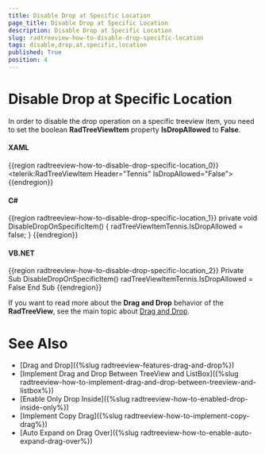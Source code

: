 ```yaml
---
title: Disable Drop at Specific Location
page_title: Disable Drop at Specific Location
description: Disable Drop at Specific Location
slug: radtreeview-how-to-disable-drop-specific-location
tags: disable,drop,at,specific,location
published: True
position: 4
---
```


# Disable Drop at Specific Location

In order to disable the drop operation on a specific treeview item, you need to set the boolean __RadTreeViewItem__ property __IsDropAllowed__ to __False__.

#### __XAML__

{{region radtreeview-how-to-disable-drop-specific-location_0}}
	<telerik:RadTreeViewItem Header="Tennis" IsDropAllowed="False">
{{endregion}}

#### __C#__

{{region radtreeview-how-to-disable-drop-specific-location_1}}
	private void DisableDropOnSpecificItem()
	{
	    radTreeViewItemTennis.IsDropAllowed = false;
	}
{{endregion}}

#### __VB.NET__

{{region radtreeview-how-to-disable-drop-specific-location_2}}
	Private Sub DisableDropOnSpecificItem()
	    radTreeViewItemTennis.IsDropAllowed = False
	End Sub
{{endregion}}

If you want to read more about the __Drag and Drop__ behavior of the __RadTreeView__, see the main topic about [Drag and Drop](7FC973CF-4B65-4682-99E0-024EE62925C7#DisableDropOnItem).

# See Also

 * [Drag and Drop]({%slug radtreeview-features-drag-and-drop%})
 * [Implement Drag and Drop Between TreeView and ListBox]({%slug radtreeview-how-to-implement-drag-and-drop-between-treeview-and-listbox%})
 * [Enable Only Drop Inside]({%slug radtreeview-how-to-enabled-drop-inside-only%})
 * [Implement Copy Drag]({%slug radtreeview-how-to-implement-copy-drag%})
 * [Auto Expand on Drag Over]({%slug radtreeview-how-to-enable-auto-expand-drag-over%})